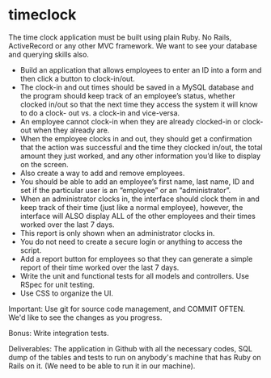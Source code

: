 timeclock
=========
The time clock application must be built using plain Ruby. No Rails, ActiveRecord or any other MVC framework. We want to see your database and querying skills also.
* Build an application that allows employees to enter an ID into a form and then click a button to clock-in/out.
* The clock-in and out times should be saved in a MySQL database and the program should keep track of an employee’s status, whether clocked in/out so that the next time they access the system it will know to do a clock-
out vs. a clock-in and vice-versa.
* An employee cannot clock-in when they are already clocked-in or clock-
out when they already are.
* When the employee clocks in and out, they should get a confirmation that the action was successful and the time they clocked in/out, the total amount they just worked, and any other information you’d like to display on the screen. 
* Also create a way to add and remove employees. 
* You should be able to add an employee’s first name, last name, ID and set if the particular user is an “employee” or an “administrator”. 
* When an administrator clocks in, the interface should clock them in and keep track of their time (just like a normal employee), however, the interface will ALSO display ALL of the other employees and their times worked over the last 7 days.  
* This report is only shown when an administrator clocks in. 
* You do not need to create a secure login or anything to access the script. 
* Add a report button for employees so that they can generate a simple report of their time worked over the last 7 days. 
* Write the unit and functional tests for all models and controllers. Use RSpec for unit testing.
* Use CSS to organize the UI.

Important: Use git for source code management, and COMMIT OFTEN. We'd like to see the changes as you progress.

Bonus: Write integration tests.

Deliverables: The application in Github with all the necessary codes, SQL dump of the tables and tests to run on anybody's machine that has Ruby on Rails on it. (We need to be able to run it in our machine).
